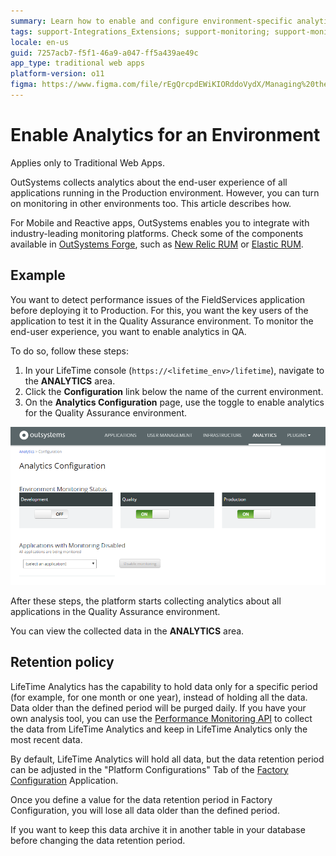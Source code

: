 ```yaml
---
summary: Learn how to enable and configure environment-specific analytics for Traditional Web Apps in OutSystems 11 (O11) using the LifeTime console.
tags: support-Integrations_Extensions; support-monitoring; support-monitoring-overview; runtime-traditionalweb
locale: en-us
guid: 7257acb7-f5f1-46a9-a047-ff5a439ae49c
app_type: traditional web apps
platform-version: o11
figma: https://www.figma.com/file/rEgQrcpdEWiKIORddoVydX/Managing%20the%20Applications%20Lifecycle?node-id=267:124
---
```


# Enable Analytics for an Environment

<div class="info" markdown="1">

Applies only to Traditional Web Apps.

</div>

OutSystems collects analytics about the end-user experience of all applications running in the Production environment. However, you can turn on monitoring in other environments too. This article describes how.

<div class="info" markdown="1">

For Mobile and Reactive apps, OutSystems enables you to integrate with industry-leading monitoring platforms. Check some of the components available in [OutSystems Forge](https://www.outsystems.com/forge/), such as [New Relic RUM](https://www.outsystems.com/forge/component-overview/6848/new-relic-rum) or [Elastic RUM](https://www.outsystems.com/forge/component-overview/7341/elastic-rum).

</div>

## Example

You want to detect performance issues of the FieldServices application before deploying it to Production. For this, you want the key users of the application to test it in the Quality Assurance environment. To monitor the end-user experience, you want to enable analytics in QA.

To do so, follow these steps:

1. In your LifeTime console (`https://<lifetime_env>/lifetime`), navigate to the **ANALYTICS** area.
1. Click the **Configuration** link below the name of the current environment.
1. On the **Analytics Configuration** page, use the toggle to enable analytics for the Quality Assurance environment.

![Screenshot of the Analytics Configuration page with the toggle switched on to enable analytics for the Quality Assurance environment](images/enable-analytics-for-an-environment.png "Enabling Analytics in the Quality Assurance Environment")

After these steps, the platform starts collecting analytics about all applications in the Quality Assurance environment.

You can view the collected data in the **ANALYTICS** area.

## Retention policy

LifeTime Analytics has the capability to hold data only for a specific period (for example, for one month or one year), instead of holding all the data. Data older than the defined period will be purged daily. If you have your own analysis tool, you can use the [Performance Monitoring API](../ref/apis/performancemonitoring-api.md) to collect the data from LifeTime Analytics and keep in LifeTime Analytics only the most recent data.

By default, LifeTime Analytics will hold all data, but the data retention period can be adjusted in the "Platform Configurations" Tab of the [Factory Configuration](https://www.outsystems.com/forge/25/) Application. 

Once you define a value for the data retention period in Factory Configuration, you will lose all data older than the defined period.

If you want to keep this data archive it in another table in your database before changing the data retention period.
